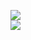 [![](https://img.shields.io/badge/Made%20With-Github%20Spray-lightgrey.svg?style=for-the-badge&logo=github)](https://github.com/Annihil/github-spray#2606)  
[![](https://i.imgur.com/2DrTn0Z.gif)](https://github.com/Annihil/github-spray)